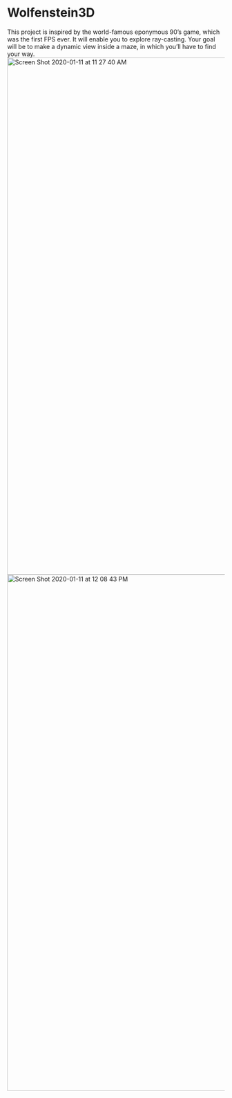 # Wolfenstein3D
This project is inspired by the world-famous eponymous 90’s game, which was the first FPS ever. It will enable you to explore ray-casting. Your goal will be to make a dynamic view inside a maze, in which you’ll have to find your way.
<img width="1196" alt="Screen Shot 2020-01-11 at 11 27 40 AM" src="https://user-images.githubusercontent.com/48098400/72202215-6a6b9c80-3465-11ea-9a47-6ea935e2d4c7.png">
<img width="1195" alt="Screen Shot 2020-01-11 at 12 08 43 PM" src="https://user-images.githubusercontent.com/48098400/72202695-3b582980-346b-11ea-91fc-89688a110e09.png">
